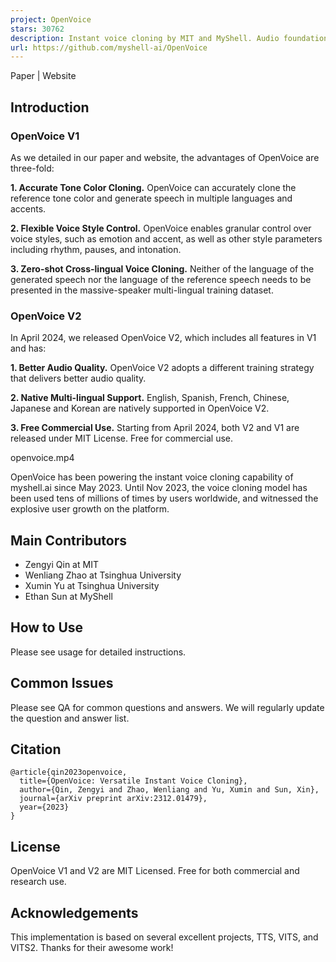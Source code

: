 ```yaml
---
project: OpenVoice
stars: 30762
description: Instant voice cloning by MIT and MyShell. Audio foundation model.
url: https://github.com/myshell-ai/OpenVoice
---
```


Paper | Website  
  

Introduction
------------

### OpenVoice V1

As we detailed in our paper and website, the advantages of OpenVoice are three-fold:

**1\. Accurate Tone Color Cloning.** OpenVoice can accurately clone the reference tone color and generate speech in multiple languages and accents.

**2\. Flexible Voice Style Control.** OpenVoice enables granular control over voice styles, such as emotion and accent, as well as other style parameters including rhythm, pauses, and intonation.

**3\. Zero-shot Cross-lingual Voice Cloning.** Neither of the language of the generated speech nor the language of the reference speech needs to be presented in the massive-speaker multi-lingual training dataset.

### OpenVoice V2

In April 2024, we released OpenVoice V2, which includes all features in V1 and has:

**1\. Better Audio Quality.** OpenVoice V2 adopts a different training strategy that delivers better audio quality.

**2\. Native Multi-lingual Support.** English, Spanish, French, Chinese, Japanese and Korean are natively supported in OpenVoice V2.

**3\. Free Commercial Use.** Starting from April 2024, both V2 and V1 are released under MIT License. Free for commercial use.

openvoice.mp4

OpenVoice has been powering the instant voice cloning capability of myshell.ai since May 2023. Until Nov 2023, the voice cloning model has been used tens of millions of times by users worldwide, and witnessed the explosive user growth on the platform.

Main Contributors
-----------------

-   Zengyi Qin at MIT
-   Wenliang Zhao at Tsinghua University
-   Xumin Yu at Tsinghua University
-   Ethan Sun at MyShell

How to Use
----------

Please see usage for detailed instructions.

Common Issues
-------------

Please see QA for common questions and answers. We will regularly update the question and answer list.

Citation
--------

```
@article{qin2023openvoice,
  title={OpenVoice: Versatile Instant Voice Cloning},
  author={Qin, Zengyi and Zhao, Wenliang and Yu, Xumin and Sun, Xin},
  journal={arXiv preprint arXiv:2312.01479},
  year={2023}
}
```

License
-------

OpenVoice V1 and V2 are MIT Licensed. Free for both commercial and research use.

Acknowledgements
----------------

This implementation is based on several excellent projects, TTS, VITS, and VITS2. Thanks for their awesome work!
